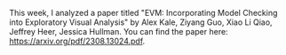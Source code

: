 This week, I analyzed a paper titled "EVM: Incorporating Model Checking into Exploratory Visual Analysis" by Alex Kale, Ziyang Guo, Xiao Li Qiao, Jeffrey Heer, Jessica Hullman. You can find the paper here: https://arxiv.org/pdf/2308.13024.pdf.


